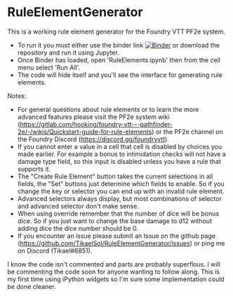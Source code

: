 # RuleElementGenerator

This is a working rule element generator for the Foundry VTT PF2e system.

* To run it you must either use the binder link [![Binder](https://mybinder.org/badge_logo.svg)](https://mybinder.org/v2/gh/TikaelSol/RuleElementGenerator/HEAD) or download the repository and run it using Jupyter.
* Once Binder has loaded, open 'RuleElements.ipynb' then from the cell menu select 'Run All'.
* The code will hide itself and you'll see the interface for generating rule elements.


Notes:
* For general questions about rule elements or to learn the more advanced features please visit the PF2e system wiki (https://gitlab.com/hooking/foundry-vtt---pathfinder-2e/-/wikis/Quickstart-guide-for-rule-elements) or the PF2e channel on the Foundry Discord (https://discord.gg/foundryvtt).
* If you cannot enter a value in a cell that cell is disabled by choices you made earlier.  For example a bonus to intimidation checks will not have a damage type field, so this input is disabled unless you have a rule that supports it.
* The "Create Rule Element" button takes the current selections in all fields, the "Set" buttons just determine which fields to enable. So if you change the key or selector you can end up with an invalid rule element.
* Advanced selectors always display, but most combinations of selector and advanced selector don't make sense.
* When using override remember that the number of dice will be bonus dice.  So if you just want to change the base damage to d12 without adding dice the dice number should be 0.
* If you encounter an issue please submit an Issue on the github page (https://github.com/TikaelSol/RuleElementGenerator/issues) or ping me on Discord (Tikael#6851).

I know the code isn't commented and parts are probably superflous.  I will be commenting the code soon for anyone wanting to follow along.  This is my first time using iPython widgets so I'm sure some implementation could be done cleaner.
